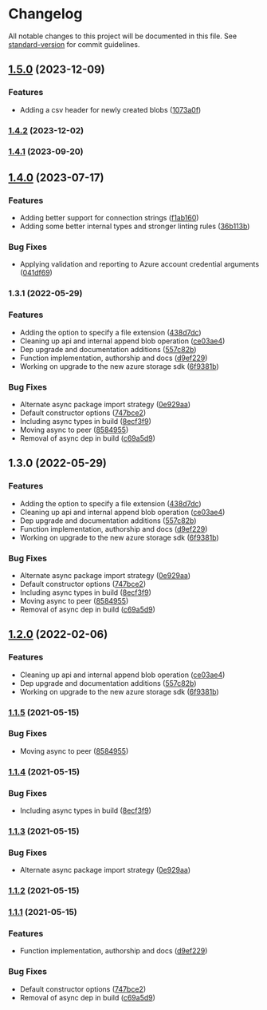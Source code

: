 # Changelog

All notable changes to this project will be documented in this file. See [standard-version](https://github.com/conventional-changelog/standard-version) for commit guidelines.

## [1.5.0](https://github.com/agmoss/winston-azure-blob/compare/v1.4.2...v1.5.0) (2023-12-09)


### Features

* Adding a csv header for newly created blobs ([1073a0f](https://github.com/agmoss/winston-azure-blob/commit/1073a0f56e32c9b65a611240aacf23e76cd308b2))

### [1.4.2](https://github.com/agmoss/winston-azure-blob/compare/v1.4.1...v1.4.2) (2023-12-02)

### [1.4.1](https://github.com/agmoss/winston-azure-blob/compare/v1.4.0...v1.4.1) (2023-09-20)

## [1.4.0](https://github.com/agmoss/winston-azure-blob/compare/v1.3.1...v1.4.0) (2023-07-17)


### Features

* Adding better support for connection strings ([f1ab160](https://github.com/agmoss/winston-azure-blob/commit/f1ab160a304a313882044d910a329add2f6c2a42))
* Adding some better internal types and stronger linting rules ([36b113b](https://github.com/agmoss/winston-azure-blob/commit/36b113bfa422ad39309e356e67978536ee423181))


### Bug Fixes

* Applying validation and reporting to Azure account credential arguments ([041df69](https://github.com/agmoss/winston-azure-blob/commit/041df69c7e4e6e22fefed3ea553d3567bcbc2ea5))

### 1.3.1 (2022-05-29)


### Features

* Adding the option to specify a file extension ([438d7dc](https://github.com/agmoss/winston-azure-blob/commit/438d7dc6ad9dfc9425f79f65d439605c238cc5e7))
* Cleaning up api and internal append blob operation ([ce03ae4](https://github.com/agmoss/winston-azure-blob/commit/ce03ae485e6bd14a313267309c610643b148e550))
* Dep upgrade and documentation additions ([557c82b](https://github.com/agmoss/winston-azure-blob/commit/557c82b638e9f2e16f0d852040627496df16f91f))
* Function implementation, authorship and docs ([d9ef229](https://github.com/agmoss/winston-azure-blob/commit/d9ef2292505e69a2e3abe35a67bf5856c002166d))
* Working on upgrade to the new azure storage sdk ([6f9381b](https://github.com/agmoss/winston-azure-blob/commit/6f9381b83e9a954035fb3d22e2cde29dd910a3eb))


### Bug Fixes

* Alternate async package import strategy ([0e929aa](https://github.com/agmoss/winston-azure-blob/commit/0e929aa922cc8e497aaba27a18e78fdf863321cd))
* Default constructor options ([747bce2](https://github.com/agmoss/winston-azure-blob/commit/747bce21f4d21b52b61a4cdc7ba282b15b04803e))
* Including async types in build ([8ecf3f9](https://github.com/agmoss/winston-azure-blob/commit/8ecf3f9f382abdabc6edd5d5ec844707f2458ec2))
* Moving async to peer ([8584955](https://github.com/agmoss/winston-azure-blob/commit/85849552af6b687bf3d9eb47afa08142fd42cd1b))
* Removal of async dep in build ([c69a5d9](https://github.com/agmoss/winston-azure-blob/commit/c69a5d9acc6b10a4929f5aa3afd0177aac3e00e4))

## 1.3.0 (2022-05-29)


### Features

* Adding the option to specify a file extension ([438d7dc](https://github.com/agmoss/winston-azure-blob/commit/438d7dc6ad9dfc9425f79f65d439605c238cc5e7))
* Cleaning up api and internal append blob operation ([ce03ae4](https://github.com/agmoss/winston-azure-blob/commit/ce03ae485e6bd14a313267309c610643b148e550))
* Dep upgrade and documentation additions ([557c82b](https://github.com/agmoss/winston-azure-blob/commit/557c82b638e9f2e16f0d852040627496df16f91f))
* Function implementation, authorship and docs ([d9ef229](https://github.com/agmoss/winston-azure-blob/commit/d9ef2292505e69a2e3abe35a67bf5856c002166d))
* Working on upgrade to the new azure storage sdk ([6f9381b](https://github.com/agmoss/winston-azure-blob/commit/6f9381b83e9a954035fb3d22e2cde29dd910a3eb))


### Bug Fixes

* Alternate async package import strategy ([0e929aa](https://github.com/agmoss/winston-azure-blob/commit/0e929aa922cc8e497aaba27a18e78fdf863321cd))
* Default constructor options ([747bce2](https://github.com/agmoss/winston-azure-blob/commit/747bce21f4d21b52b61a4cdc7ba282b15b04803e))
* Including async types in build ([8ecf3f9](https://github.com/agmoss/winston-azure-blob/commit/8ecf3f9f382abdabc6edd5d5ec844707f2458ec2))
* Moving async to peer ([8584955](https://github.com/agmoss/winston-azure-blob/commit/85849552af6b687bf3d9eb47afa08142fd42cd1b))
* Removal of async dep in build ([c69a5d9](https://github.com/agmoss/winston-azure-blob/commit/c69a5d9acc6b10a4929f5aa3afd0177aac3e00e4))

## [1.2.0](https://github.com/agmoss/winston-azure-blob/compare/v1.1.5...v1.2.0) (2022-02-06)


### Features

* Cleaning up api and internal append blob operation ([ce03ae4](https://github.com/agmoss/winston-azure-blob/commit/ce03ae485e6bd14a313267309c610643b148e550))
* Dep upgrade and documentation additions ([557c82b](https://github.com/agmoss/winston-azure-blob/commit/557c82b638e9f2e16f0d852040627496df16f91f))
* Working on upgrade to the new azure storage sdk ([6f9381b](https://github.com/agmoss/winston-azure-blob/commit/6f9381b83e9a954035fb3d22e2cde29dd910a3eb))

### [1.1.5](https://github.com/agmoss/winston-azure-blob/compare/v1.1.4...v1.1.5) (2021-05-15)


### Bug Fixes

* Moving async to peer ([8584955](https://github.com/agmoss/winston-azure-blob/commit/85849552af6b687bf3d9eb47afa08142fd42cd1b))

### [1.1.4](https://github.com/agmoss/winston-azure-blob/compare/v1.1.3...v1.1.4) (2021-05-15)


### Bug Fixes

* Including async types in build ([8ecf3f9](https://github.com/agmoss/winston-azure-blob/commit/8ecf3f9f382abdabc6edd5d5ec844707f2458ec2))

### [1.1.3](https://github.com/agmoss/winston-azure-blob/compare/v1.1.2...v1.1.3) (2021-05-15)


### Bug Fixes

* Alternate async package import strategy ([0e929aa](https://github.com/agmoss/winston-azure-blob/commit/0e929aa922cc8e497aaba27a18e78fdf863321cd))

### [1.1.2](https://github.com/agmoss/winston-azure-blob/compare/v1.1.1...v1.1.2) (2021-05-15)

### [1.1.1](https://github.com/agmoss/winston-azure-blob/compare/v0.0.0...v1.1.1) (2021-05-15)


### Features

* Function implementation, authorship and docs ([d9ef229](https://github.com/agmoss/winston-azure-blob/commit/d9ef2292505e69a2e3abe35a67bf5856c002166d))


### Bug Fixes

* Default constructor options ([747bce2](https://github.com/agmoss/winston-azure-blob/commit/747bce21f4d21b52b61a4cdc7ba282b15b04803e))
* Removal of async dep in build ([c69a5d9](https://github.com/agmoss/winston-azure-blob/commit/c69a5d9acc6b10a4929f5aa3afd0177aac3e00e4))
